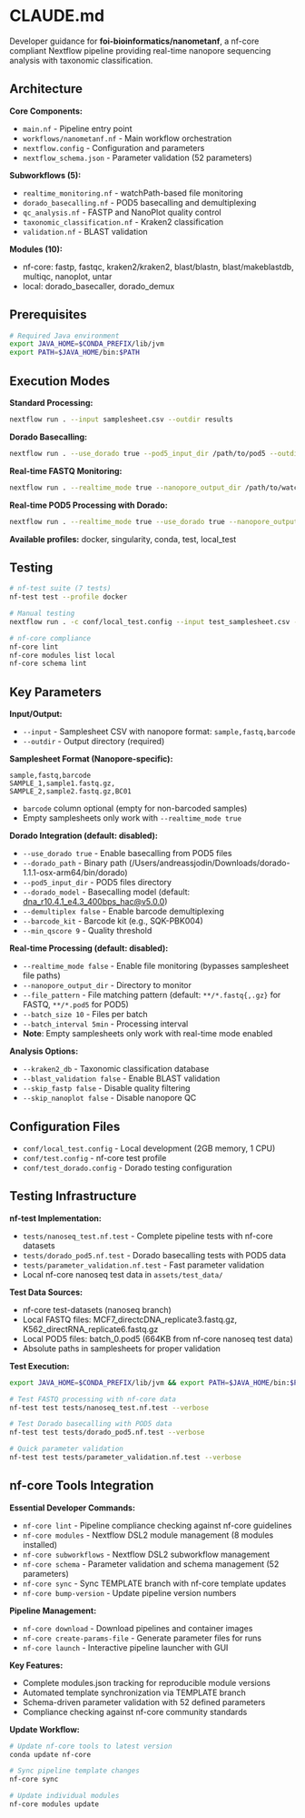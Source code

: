 # CLAUDE.md

Developer guidance for **foi-bioinformatics/nanometanf**, a nf-core compliant Nextflow pipeline providing real-time nanopore sequencing analysis with taxonomic classification.

## Architecture

**Core Components:**
- `main.nf` - Pipeline entry point
- `workflows/nanometanf.nf` - Main workflow orchestration
- `nextflow.config` - Configuration and parameters
- `nextflow_schema.json` - Parameter validation (52 parameters)

**Subworkflows (5):**
- `realtime_monitoring.nf` - watchPath-based file monitoring
- `dorado_basecalling.nf` - POD5 basecalling and demultiplexing
- `qc_analysis.nf` - FASTP and NanoPlot quality control
- `taxonomic_classification.nf` - Kraken2 classification
- `validation.nf` - BLAST validation

**Modules (10):**
- nf-core: fastp, fastqc, kraken2/kraken2, blast/blastn, blast/makeblastdb, multiqc, nanoplot, untar
- local: dorado_basecaller, dorado_demux

## Prerequisites

```bash
# Required Java environment
export JAVA_HOME=$CONDA_PREFIX/lib/jvm
export PATH=$JAVA_HOME/bin:$PATH
```

## Execution Modes

**Standard Processing:**
```bash
nextflow run . --input samplesheet.csv --outdir results
```

**Dorado Basecalling:**
```bash
nextflow run . --use_dorado true --pod5_input_dir /path/to/pod5 --outdir results
```

**Real-time FASTQ Monitoring:**
```bash
nextflow run . --realtime_mode true --nanopore_output_dir /path/to/watch --outdir results
```

**Real-time POD5 Processing with Dorado:**
```bash
nextflow run . --realtime_mode true --use_dorado true --nanopore_output_dir /path/to/pod5 --file_pattern "**/*.pod5" --outdir results
```

**Available profiles:** docker, singularity, conda, test, local_test

## Testing

```bash
# nf-test suite (7 tests)
nf-test test --profile docker

# Manual testing
nextflow run . -c conf/local_test.config --input test_samplesheet.csv --outdir test_results

# nf-core compliance
nf-core lint
nf-core modules list local
nf-core schema lint
```

## Key Parameters

**Input/Output:**
- `--input` - Samplesheet CSV with nanopore format: `sample,fastq,barcode`
- `--outdir` - Output directory (required)

**Samplesheet Format (Nanopore-specific):**
```csv
sample,fastq,barcode
SAMPLE_1,sample1.fastq.gz,
SAMPLE_2,sample2.fastq.gz,BC01
```
- `barcode` column optional (empty for non-barcoded samples)
- Empty samplesheets only work with `--realtime_mode true`

**Dorado Integration (default: disabled):**
- `--use_dorado true` - Enable basecalling from POD5 files
- `--dorado_path` - Binary path (/Users/andreassjodin/Downloads/dorado-1.1.1-osx-arm64/bin/dorado)
- `--pod5_input_dir` - POD5 files directory
- `--dorado_model` - Basecalling model (default: dna_r10.4.1_e4.3_400bps_hac@v5.0.0)
- `--demultiplex false` - Enable barcode demultiplexing
- `--barcode_kit` - Barcode kit (e.g., SQK-PBK004)
- `--min_qscore 9` - Quality threshold

**Real-time Processing (default: disabled):**
- `--realtime_mode false` - Enable file monitoring (bypasses samplesheet file paths)
- `--nanopore_output_dir` - Directory to monitor
- `--file_pattern` - File matching pattern (default: `**/*.fastq{,.gz}` for FASTQ, `**/*.pod5` for POD5)
- `--batch_size 10` - Files per batch
- `--batch_interval 5min` - Processing interval
- **Note**: Empty samplesheets only work with real-time mode enabled

**Analysis Options:**
- `--kraken2_db` - Taxonomic classification database
- `--blast_validation false` - Enable BLAST validation
- `--skip_fastp false` - Disable quality filtering
- `--skip_nanoplot false` - Disable nanopore QC

## Configuration Files
- `conf/local_test.config` - Local development (2GB memory, 1 CPU)
- `conf/test.config` - nf-core test profile
- `conf/test_dorado.config` - Dorado testing configuration

## Testing Infrastructure

**nf-test Implementation:**
- `tests/nanoseq_test.nf.test` - Complete pipeline tests with nf-core datasets
- `tests/dorado_pod5.nf.test` - Dorado basecalling tests with POD5 data
- `tests/parameter_validation.nf.test` - Fast parameter validation
- Local nf-core nanoseq test data in `assets/test_data/`

**Test Data Sources:**
- nf-core test-datasets (nanoseq branch)
- Local FASTQ files: MCF7_directcDNA_replicate3.fastq.gz, K562_directRNA_replicate6.fastq.gz
- Local POD5 files: batch_0.pod5 (664KB from nf-core nanoseq test data)
- Absolute paths in samplesheets for proper validation

**Test Execution:**
```bash
export JAVA_HOME=$CONDA_PREFIX/lib/jvm && export PATH=$JAVA_HOME/bin:$PATH

# Test FASTQ processing with nf-core data
nf-test test tests/nanoseq_test.nf.test --verbose

# Test Dorado basecalling with POD5 data  
nf-test test tests/dorado_pod5.nf.test --verbose

# Quick parameter validation
nf-test test tests/parameter_validation.nf.test --verbose
```

## nf-core Tools Integration

**Essential Developer Commands:**
- `nf-core lint` - Pipeline compliance checking against nf-core guidelines
- `nf-core modules` - Nextflow DSL2 module management (8 modules installed)
- `nf-core subworkflows` - Nextflow DSL2 subworkflow management  
- `nf-core schema` - Parameter validation and schema management (52 parameters)
- `nf-core sync` - Sync TEMPLATE branch with nf-core template updates
- `nf-core bump-version` - Update pipeline version numbers

**Pipeline Management:**
- `nf-core download` - Download pipelines and container images
- `nf-core create-params-file` - Generate parameter files for runs
- `nf-core launch` - Interactive pipeline launcher with GUI

**Key Features:**
- Complete modules.json tracking for reproducible module versions
- Automated template synchronization via TEMPLATE branch
- Schema-driven parameter validation with 52 defined parameters
- Compliance checking against nf-core community standards

**Update Workflow:**
```bash
# Update nf-core tools to latest version
conda update nf-core

# Sync pipeline template changes
nf-core sync

# Update individual modules
nf-core modules update
```